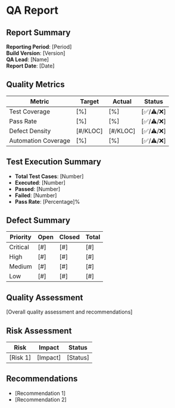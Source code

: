 # QA Report

## Report Summary
**Reporting Period**: [Period]  
**Build Version**: [Version]  
**QA Lead**: [Name]  
**Report Date**: [Date]

## Quality Metrics
| Metric | Target | Actual | Status |
|--------|--------|--------|--------|
| Test Coverage | [%] | [%] | [✅/⚠️/❌] |
| Pass Rate | [%] | [%] | [✅/⚠️/❌] |
| Defect Density | [#/KLOC] | [#/KLOC] | [✅/⚠️/❌] |
| Automation Coverage | [%] | [%] | [✅/⚠️/❌] |

## Test Execution Summary
- **Total Test Cases**: [Number]
- **Executed**: [Number]
- **Passed**: [Number]
- **Failed**: [Number]
- **Pass Rate**: [Percentage]%

## Defect Summary
| Priority | Open | Closed | Total |
|----------|------|--------|-------|
| Critical | [#] | [#] | [#] |
| High | [#] | [#] | [#] |
| Medium | [#] | [#] | [#] |
| Low | [#] | [#] | [#] |

## Quality Assessment
[Overall quality assessment and recommendations]

## Risk Assessment
| Risk | Impact | Status |
|------|--------|--------|
| [Risk 1] | [Impact] | [Status] |

## Recommendations
- [Recommendation 1]
- [Recommendation 2]
